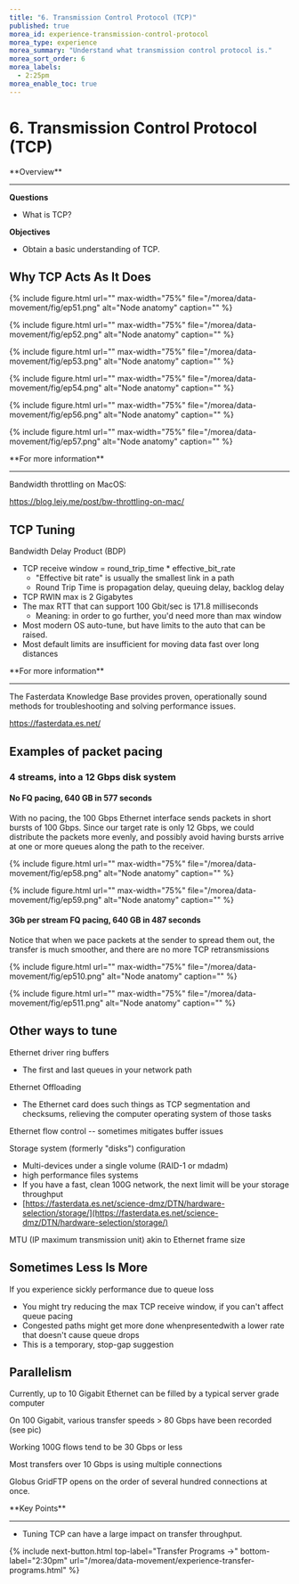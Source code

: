 ```yaml
---
title: "6. Transmission Control Protocol (TCP)"
published: true
morea_id: experience-transmission-control-protocol
morea_type: experience
morea_summary: "Understand what transmission control protocol is."
morea_sort_order: 6
morea_labels:
  - 2:25pm
morea_enable_toc: true
---
```


# 6. Transmission Control Protocol (TCP)

<div class="alert alert-success mt-3" role="alert" markdown="1">
<i class="fa-solid fa-globe fa-xl"></i> **Overview**
<hr/>
 
 **Questions** 
  * What is TCP? 
  
 **Objectives**
  * Obtain a basic understanding of TCP. 

</div>

## Why TCP Acts As It Does

{% include figure.html url="" max-width="75%" file="/morea/data-movement/fig/ep51.png" alt="Node anatomy" caption="" %}

{% include figure.html url="" max-width="75%" file="/morea/data-movement/fig/ep52.png" alt="Node anatomy" caption="" %}

{% include figure.html url="" max-width="75%" file="/morea/data-movement/fig/ep53.png" alt="Node anatomy" caption="" %}

{% include figure.html url="" max-width="75%" file="/morea/data-movement/fig/ep54.png" alt="Node anatomy" caption="" %}

{% include figure.html url="" max-width="75%" file="/morea/data-movement/fig/ep56.png" alt="Node anatomy" caption="" %}

{% include figure.html url="" max-width="75%" file="/morea/data-movement/fig/ep57.png" alt="Node anatomy" caption="" %}

<div class="alert alert-info" role="alert" markdown="1">
<i class="fa-solid fa-circle-info fa-xl"></i> **For more information**
<hr/>

Bandwidth throttling on MacOS:

<https://blog.leiy.me/post/bw-throttling-on-mac/>
</div>



## TCP Tuning

Bandwidth Delay Product (BDP)
   * TCP receive window = round_trip_time * effective_bit_rate
     * "Effective bit rate" is usually the smallest link in a path
     * Round Trip Time is propagation delay, queuing delay, backlog delay
   * TCP RWIN max is 2 Gigabytes
   * The max RTT that can support 100 Gbit/sec is 171.8 milliseconds
     * Meaning: in order to go further, you'd need more than max window
   * Most modern OS auto-tune, but have limits to the auto that can be raised.
   * Most default limits are insufficient for moving data fast over long distances

<div class="alert alert-info" role="alert" markdown="1">
<i class="fa-solid fa-circle-info fa-xl"></i> **For more information**
<hr/>

The Fasterdata Knowledge Base provides proven, operationally sound methods for troubleshooting and solving performance issues.

<https://fasterdata.es.net/>
</div>



## Examples of packet pacing

### 4 streams, into a 12 Gbps disk system

#### No FQ pacing, 640 GB in 577 seconds

With no pacing, the 100 Gbps Ethernet interface sends packets in short bursts of 100 Gbps. 
Since our target rate is only 12 Gbps, we could distribute the packets more evenly, 
and possibly avoid having bursts arrive at one or more queues along the path to the receiver.

{% include figure.html url="" max-width="75%" file="/morea/data-movement/fig/ep58.png" alt="Node anatomy" caption="" %}

{% include figure.html url="" max-width="75%" file="/morea/data-movement/fig/ep59.png" alt="Node anatomy" caption="" %}


#### 3Gb per stream FQ pacing, 640 GB in 487 seconds

Notice that when we pace packets at the sender to spread them out, the transfer is much smoother, and there are no more 
TCP retransmissions

{% include figure.html url="" max-width="75%" file="/morea/data-movement/fig/ep510.png" alt="Node anatomy" caption="" %}

{% include figure.html url="" max-width="75%" file="/morea/data-movement/fig/ep511.png" alt="Node anatomy" caption="" %}


## Other ways to tune

Ethernet driver ring buffers
   * The first and last queues in your network path

Ethernet Offloading
   * The Ethernet card does such things as TCP segmentation and checksums, relieving the computer operating system of those tasks

Ethernet flow control -- sometimes mitigates buffer issues

Storage system (formerly "disks") configuration
   * Multi-devices under a single volume (RAID-1 or mdadm)
   * high performance files systems
   * If you have a fast, clean 100G network, the next limit will be your storage throughput
   * [https://fasterdata.es.net/science-dmz/DTN/hardware-selection/storage/](https://fasterdata.es.net/science-dmz/DTN/hardware-selection/storage/)

MTU (IP maximum transmission unit) akin to Ethernet frame size

## Sometimes Less Is More

If you experience sickly performance due to queue loss
  * You might try reducing the max TCP receive window, if you can't affect queue pacing
  * Congested paths might get more done whenpresentedwith a lower rate that doesn't cause queue drops
  * This is a temporary, stop-gap suggestion

## Parallelism

Currently, up to 10 Gigabit Ethernet can be filled by a typical server grade computer

On 100 Gigabit, various transfer speeds > 80 Gbps have been recorded (see pic)

Working 100G flows tend to be 30 Gbps or less

Most transfers over 10 Gbps is using multiple connections

Globus GridFTP opens on the order of several hundred connections at once.


<div class="alert alert-success mt-3" role="alert" markdown="1">
<i class="fa-solid fa-globe fa-xl"></i> **Key Points**
<hr/>

  * Tuning TCP can have a large impact on transfer throughput. 
</div>

{% include next-button.html
  top-label="Transfer Programs ->"
  bottom-label="2:30pm"
  url="/morea/data-movement/experience-transfer-programs.html" %}
